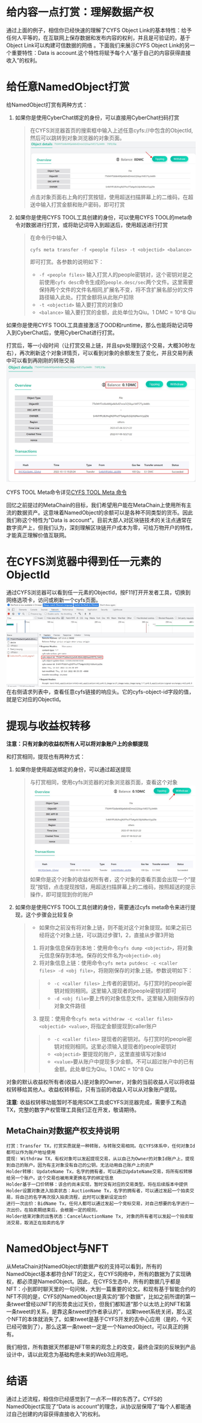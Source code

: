 # 给内容一点打赏：理解数据产权
通过上面的例子，相信你已经快速的理解了CYFS Object Link的基本特性：给予任何人平等的，在互联网上保存数据和发布内容的权利，并且是可验证的，基于Object Link可以构建可信数据的网络 。下面我们来展示CYFS Object Link的另一个重要特性：Data is account.这个特性将赋予每个人“基于自己的内容获得直接收入”的权利。

# 给任意NamedObject打赏

给NamedObject打赏有两种方式：
1. 如果你是使用CyberChat绑定的身份，可以直接用CyberChat扫码打赏
   > 在CYFS浏览器首页的搜索框中输入上述任意cyfs://中包含的ObjectId,然后可以跳转到对象浏览器的对象页面。
   > ![transfer](images/transfer_to_file_en.jpg)
   > 点击对象页面右上角的打赏按钮，使用超送扫描屏幕上的二维码，在超送中输入打赏金额和账户密码，即可打赏
2. 如果你是使用CYFS TOOL工具创建的身份，可以使用CYFS TOOL的meta命令对数据进行打赏，或将助记词导入到超送后，使用超送进行打赏
   > 在命令行中输入
   > ```shell
   > cyfs meta transfer -f <people files> -t <objectid> <balance>
   > ```
   > 即可打赏。各参数的说明如下：
   > - `-f <people files>` 输入打赏人的people密钥对，这个密钥对是之前使用`cyfs desc`命令生成的`people.desc/sec`两个文件。这里需要保持两个文件的文件名相同,扩展名不变，将不含扩展名部分的文件路径输入此处。打赏金额将从此账户扣除
   > - `-t <objectid>` 输入要打赏的对象ID
   > - `<balance>` 输入要打赏的金额，此处单位为Qiu。1 DMC = 10^8 Qiu

如果你是使用CYFS TOOL工具直接激活了OOD和runtime，那么也能将助记词导入到CyberChat后，使用CyberChat进行打赏。

打赏后，等一小段时间（让打赏交易上链，并且spv处理到这个交易，大概30秒左右），再次刷新这个对象详情页，可以看到对象的余额发生了变化，并且交易列表中可以看到再刚刚的转账交易
![after-trans](images/after_trans_en.jpg)

CYFS TOOL Meta命令详见[CYFS TOOL Meta 命令](https://github.com/buckyos/cyfs-ts-sdk/blob/beta/doc/cn/CYFS-Tool-Meta%E5%91%BD%E4%BB%A4.md)

回忆之前提过的MetaChain的目标，我们希望用户能在MetaChain上使用所有主流的数据资产。这意味着NamedObject的余额可以是各种不同类型的货币。因此我们称这个特性为"Data is account"。目前大部人对区块链技术的关注点通常在数字资产上，但我们认为，深刻理解区块链开户成本为零，可给万物开户的特性，才能真正理解价值互联网。

# 在CYFS浏览器中得到任一元素的ObjectId
通过CYFS浏览器可以看到任一元素的ObjectId，按F11打开开发者工具，切换到网络选项卡，访问或刷新一个cyfs页面。
![find-objectid](images/find_objectid_en.jpg)
在右侧请求列表中，查看任意cyfs链接的响应头。它的cyfs-object-id字段的值，就是它对应的ObjectId。


# 提现与收益权转移
**注意：只有对象的收益权所有人可以将对象账户上的余额提现**

和打赏相同，提现也有两种方式：
1. 如果你是使用超送绑定的身份，可以通过超送提现
   > 与打赏相同，使用cyfs浏览器的对象浏览器页面，查看这个对象
   > ![withdraw](images/withdraw_en.jpg)
   > 如果你是这个对象的收益权所有者，这个对象的查看页面会出现一个“提现”按钮，点击提现按钮，用超送扫描屏幕上的二维码，按照超送的提示操作，即可提现到你的账户
2. 如果你是使用CYFS TOOL工具创建的身份，需要通过cyfs meta命令来进行提现，这个步骤会比较复杂
   > - 如果你之前没有将对象上链，则不能对这个对象提现。如果之前已经将这个对象上链，可以跳过步骤1，2，直接从步骤3开始
   > 1. 将对象信息保存到本地：使用命令`cyfs dump <objectid>`，将对象元信息保存到本地。保存的文件名为`<objectid>.obj`
   > 2. 将对象信息上链：使用命令`cyfs meta putdesc -c <caller files> -d <obj file>`，将刚刚保存的对象上链。参数说明如下：
   > > - `-c <caller files>` 上传者的密钥对。与打赏时的people密钥对规则相同。这里输入提现者的people密钥对即可
   > > - `-d <obj file>`要上传的对象信息文件。这里输入刚刚保存的对象文件路径
   > 3. 提现：使用命令`cyfs meta withdraw -c <caller files> <objectid> <value>`, 将指定金额提现到caller账户
   > > - `-c <caller files>` 提现者的密钥对。与打赏时的people密钥对规则相同。这里必须输入提现者的people密钥对
   > > - `<objectid>` 要提现的账户，这里直接填写对象Id
   > > - `<value>`要从账户中提现多少金额。不可以超过账户中的已有金额。此处单位为Qiu。1 DMC = 10^8 Qiu

对象的默认收益权所有者(收益人)是对象的Owner，对象的当前收益人可以将收益权转移给其他人。收益权转移后，只有当前的收益人可以从对象账户提现。

**注意**: 收益权转移功能暂时不能用SDK工具或CYFS浏览器完成，需要手工构造TX，完整的数字产权管理工具我们正在开发，敬请期待。

## MetaChain对数据产权支持说明
```
打赏：Transfer TX，打赏实质就是一种转账，与转账交易相同。在CYFS体系中，任何对象Id都可以作为账户地址使用
提现: Withdraw TX，有权对象可以发起提现交易，从以自己为Owner的对象Id账户上，提现到自己的账户。因为有主对象没有自己的公钥，无法动用自己账户上的资产
Holder转移: UpdateName Tx，名字的拥有者，可以通过UpdateName交易，将所有权转移给另一个账户。这个交易也被用来更换名字的绑定信息
Holder基于一口价转移：该合约尚未实现，暂时没有对应的交易类型。将在后续版本中提供
Holder设置对象进入拍卖状态：AuctionName Tx，名字的拥有者，可以通过发起一个拍卖交易，将自己的名字再次投入拍卖流程，此时可以重新设定出价
进行一次出价：BidName Tx，任何人都可以通过发起一个竞标交易，对自己想要的名字进行一次出价。在拍卖期结束后，会根据一定的规则，
Holder结束对象的出售状态：CancelAuctionName Tx, 对象的所有者可以发起一个拍卖取消交易，取消正在拍卖的名字
```
# NamedObject与NFT
从MetaChain对NamedObject的数据产权的支持可以看到，所有的NamedObject基本都符合NFT的定义，在CYFS网络中，所有的数据为了实现确权，都必须是NamedObject。因此，在CYFS生态中，所有的数据几乎都是NFT：小到即时聊天里的一句问候，大到一篇重要的论文。和现有基于智能合约的NFT不同的是，CYFS的NamedObject是真实的“那个数据”，比如之前所谓的第一条tweet曾经以NFT的形势卖出过天价，但我们都知道“那个以太坊上的NFT和第一条tweet的关系，是靠这条tweet的作者承认的”，如果tweet系统关闭，那么这个NFT的本体就消失了。如果tweet是基于CYFS开发的去中心应用（是的，今天已经可做到了），那么这第一条tweet一定是一个NamedObject，可以真正的拥有。   

我们相信，所有数据天然都是NFT带来的观念上的改变，最终会深刻的反映到产品设计中，请以此观念为基础构思未来的Web3应用吧。

# 结语
通过上述流程，相信你已经感觉到了一点不一样的东西了。CYFS的NamedObject实现了“Data is account”的理念，从协议层保障了“每个人都能通过自己创建的内容获得直接收入”的权利。

